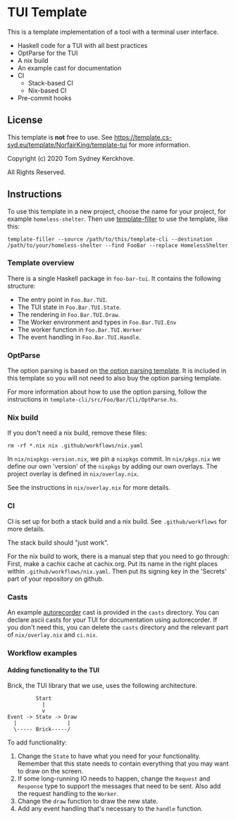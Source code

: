 # TUI Template

This is a template implementation of a tool with a terminal user interface.

* Haskell code for a TUI with all best practices
* OptParse for the TUI
* A nix build
* An example cast for documentation
* CI
  * Stack-based CI
  * Nix-based CI
* Pre-commit hooks

## License

This template is **not** free to use.
See https://template.cs-syd.eu/template/NorfairKing/template-tui for more information.

Copyright (c) 2020 Tom Sydney Kerckhove.

All Rights Reserved.

## Instructions

To use this template in a new project, choose the name for your project, for example `homeless-shelter`.
Then use [template-filler](https://github.com/NorfairKing/template-filler) to use the template, like this:

```
template-filler --source /path/to/this/template-cli --destination /path/to/your/homeless-shelter --find FooBar --replace HomelessShelter
```

### Template overview

There is a single Haskell package in `foo-bar-tui`.
It contains the following structure:

- The entry point in `Foo.Bar.TUI`.
- The TUI state in `Foo.Bar.TUI.State`.
- The rendering in `Foo.Bar.TUI.Draw`.
- The Worker environment and types in `Foo.Bar.TUI.Env`
- The worker function in `Foo.Bar.TUI.Worker`
- The event handling in `Foo.Bar.TUI.Handle`.

### OptParse

The option parsing is based on [the option parsing template](https://github.com/NorfairKing/template-optparse).
It is included in this template so you will not need to also buy the option parsing template.

For more information about how to use the option parsing, follow the instructions in `template-cli/src/Foo/Bar/Cli/OptParse.hs`.

### Nix build

If you don't need a nix build, remove these files:

```
rm -rf *.nix nix .github/workflows/nix.yaml
```

In `nix/nixpkgs-version.nix`, we pin a `nixpkgs` commit.
In `nix/pkgs.nix` we define our own 'version' of the `nixpkgs` by adding our own overlays.
The project overlay is defined in `nix/overlay.nix`.

See the instructions in `nix/overlay.nix` for more details.

### CI

CI is set up for both a stack build and a nix build.
See `.github/workflows` for more details.

The stack build should "just work".

For the nix build to work, there is a manual step that you need to go through:
First, make a cachix cache at cachix.org.
Put its name in the right places within `.github/workflows/nix.yaml`.
Then put its signing key in the 'Secrets' part of your repository on github.

### Casts

An example [autorecorder](https://github.com/NorfairKing/autorecorder) cast is provided in the `casts` directory.
You can declare ascii casts for your TUI for documentation using autorecorder.
If you don't need this, you can delete the `casts` directory and the relevant part of `nix/overlay.nix` and `ci.nix`.

### Workflow examples

#### Adding functionality to the TUI

Brick, the TUI library that we use, uses the following architecture.

```
         Start
           |
           v
Event -> State -> Draw
  |                |
  \----- Brick-----/
```

To add functionality:

1. Change the `State` to have what you need for your functionality.
   Remember that this state needs to contain everything that you may want to draw on the screen.
2. If some long-running IO needs to happen, change the `Request` and `Response` type to support the messages that need to be sent.
   Also add the request handling to the `Worker`.
3. Change the `draw` function to draw the new state.
4. Add any event handling that's necessary to the `handle` function.
